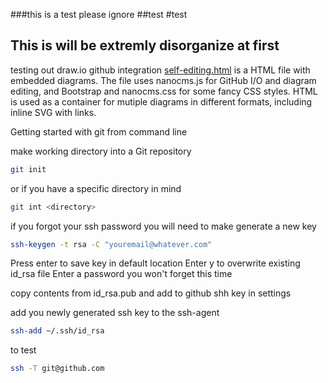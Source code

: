 ###this is a test please ignore
##test
#test

## This is will be extremly disorganize at first

testing out draw.io github integration
<a href="https://github.com/digitalhabitat/gitTestB/blob/new-feature/hardware_system_diagram.html" target="hardware_system_diagram.html">self-editing.html</a> is a HTML file with embedded diagrams. The file uses nanocms.js for GitHub I/O and diagram editing, and Bootstrap and nanocms.css for some fancy CSS styles. HTML is used as a container for mutiple diagrams in different formats, including inline SVG with links.


Getting started with git from command line

make working directory into a Git repository

```sh
git init
```
or if you have a specific directory in mind

```sh
git int <directory>
```

if you forgot your ssh password you will need to make generate a new key
```sh
ssh-keygen -t rsa -C "youremail@whatever.com"
```
Press enter to save key in default location
Enter y to overwrite existing id_rsa file
Enter a password you won't forget this time

copy contents from id_rsa.pub and add to github shh key in settings

add you newly generated ssh key to the ssh-agent
```sh
ssh-add ~/.ssh/id_rsa
```

to test 
```sh
ssh -T git@github.com
```


